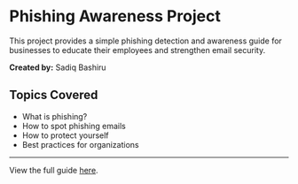 # Phishing Awareness Project

This project provides a simple phishing detection and awareness guide for businesses to educate their employees and strengthen email security.

**Created by:** Sadiq Bashiru

## Topics Covered
- What is phishing?
- How to spot phishing emails
- How to protect yourself
- Best practices for organizations

---

View the full guide [here](./Phishing_Awareness_Guide_for_Businesses.pdf).


